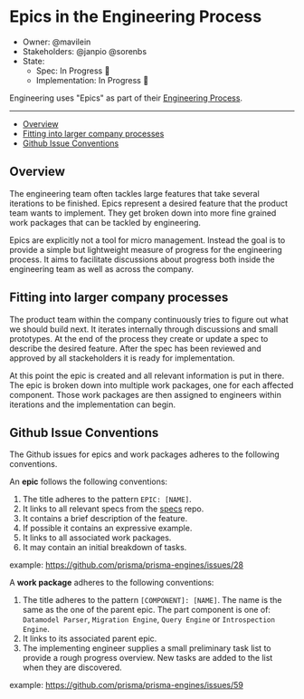 # Epics in the Engineering Process

- Owner: @mavilein
- Stakeholders: @janpio @sorenbs
- State: 
  - Spec: In Progress 🚧
  - Implementation: In Progress 🚧

Engineering uses "Epics" as part of their [Engineering Process](TODO).

---

<!-- START doctoc generated TOC please keep comment here to allow auto update -->
<!-- DON'T EDIT THIS SECTION, INSTEAD RE-RUN doctoc TO UPDATE -->


- [Overview](#overview)
- [Fitting into larger company processes](#fitting-into-larger-company-processes)
- [Github Issue Conventions](#github-issue-conventions)

<!-- END doctoc generated TOC please keep comment here to allow auto update -->

## Overview

The engineering team often tackles large features that take several iterations to be finished. Epics represent a desired feature that the product team wants to implement. They get broken down into more fine grained work packages that can be tackled by engineering.

Epics are explicitly not a tool for micro management. Instead the goal is to provide a simple but lightweight measure of progress for the engineering process. It aims to facilitate discussions about progress both inside the engineering team as well as across the company. 

## Fitting into larger company processes

The product team within the company continuously tries to figure out what we should build next. It iterates internally through discussions and small prototypes. At the end of the process they create or update a spec to describe the desired feature. After the spec has been reviewed and approved by all stackeholders it is ready for implementation.

At this point the epic is created and all relevant information is put in there. The epic is broken down into multiple work packages, one for each affected component.  Those work packages are then assigned to engineers within iterations and the implementation can begin.

## Github Issue Conventions

The Github issues for epics and work packages adheres to the following conventions.

An **epic** follows the following conventions:
1. The title adheres to the pattern `EPIC: [NAME]`.
1. It links to all relevant specs from the [specs](https://github.com/prisma/specs/) repo.
1. It contains a brief description of the feature.
1. If possible it contains an expressive example.
1. It links to all associated work packages.
1. It may contain an initial breakdown of tasks.

example: https://github.com/prisma/prisma-engines/issues/28

A **work package** adheres to the following conventions:
1. The title adheres to the pattern `[COMPONENT]: [NAME]`. The name is the same as the one of the parent epic. The part component is one of: `Datamodel Parser`, `Migration Engine`, `Query Engine` or `Introspection Engine`.
1. It links to its associated parent epic.
1. The implementing engineer supplies a small preliminary task list to provide a rough progress overview. New tasks are added to the list when they are discovered.

example: https://github.com/prisma/prisma-engines/issues/59
